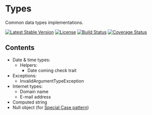 # Types

Common data types implementations.

[![Latest Stable Version](https://poser.pugx.org/mekras/types/v/stable.png)](https://packagist.org/packages/mekras/types)
[![License](https://poser.pugx.org/mekras/types/license.png)](https://packagist.org/packages/mekras/types)
[![Build Status](https://travis-ci.org/mekras/Types.svg?branch=master)](https://travis-ci.org/mekras/Types)
[![Coverage Status](https://coveralls.io/repos/mekras/Types/badge.svg?branch=master&service=github)](https://coveralls.io/github/mekras/Types?branch=master)

## Contents

* Date & time types:
  * Helpers:
    * Date coming check trait
* Exceptions:
    * InvalidArgumentTypeException
* Internet types:
  * Domain name
  * E-mail address
* Computed string
* Null object (for [Special Case pattern](http://martinfowler.com/eaaCatalog/specialCase.html))
